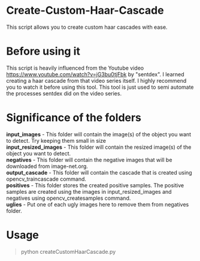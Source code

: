 # Create-Custom-Haar-Cascade
This script allows you to create custom haar cascades with ease.

# Before using it
This script is heavily influenced from the Youtube video https://www.youtube.com/watch?v=jG3bu0tjFbk by "sentdex". I learned creating a haar cascade from that video series itself. I highly recommend you to watch it before using this tool. This tool is just used to semi automate the processes sentdex did on the video series.

# Significance of the folders

<b>input_images</b> - This folder will contain the image(s) of the object you want to detect. Try keeping them small in size<br>
<b>input_resized_images</b> - This folder will contain the resized image(s) of the object you want to detect.<br>
<b>negatives</b> - This folder will contain the negative images that will be downloaded from image-net.org.<br>
<b>output_cascade</b> - This folder will contain the cascade that is created using opencv_traincascade command.<br>
<b>positives</b> - This folder stores the created positive samples. The positive samples are created using the images in input_resized_images and negatives using opencv_createsamples command.<br>
<b>uglies</b> - Put one of each ugly images here to remove them from negatives folder.

# Usage
> python createCustomHaarCascade.py

